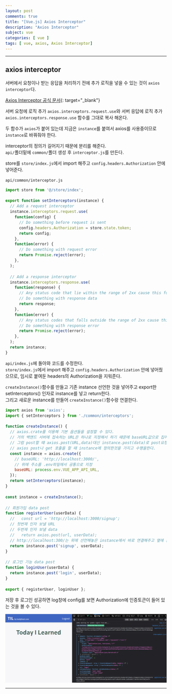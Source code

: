 ```yaml
---
layout: post
comments: true
title: "[Vue.js] Axios Interceptor"
description: "Axios Interceptor"
subject: vue
categories: [ vue ]
tags: [ vue, axios, Axios Interceptor]
---
```


<hr>

## axios interceptor

서버에서 요청이나 받는 응답을 처리하기 전에 추가 로직을 넣을 수 있는 것이 `axios interceptor`다.

[Axios Interceptor 공식 문서](https://github.com/axios/axios#interceptors){: target="_blank"}

서버 요청에 로직 추가 `axios.interceptors.request.use`와 서버 응답에 로직 추가 `axios.interceptors.response.use` 함수를 그대로 복사 해온다.

두 함수가 `axios`가 붙어 있는데 지금은 `instance`를 붙여서 axios를 사용중이므로 `instance`로 바꿔줘야 한다.

interceptor의 정의가 길어지기 때문에 분리를 해준다.  
`api/`폴더밑에 `common/`폴더 생성 후 `interceptor.js`를 만든다.

store를 `store/index.js`에서 import 해주고 `config.headers.Authorization` 안에 넣어준다.

`api/common/interceptor.js`
```javascript
import store from '@/store/index';

export function setInterceptors(instance) {
  // Add a request interceptor
  instance.interceptors.request.use(
    function(config) {
      // Do something before request is sent
      config.headers.Authorization = store.state.token;
      return config;
    },
    function(error) {
      // Do something with request error
      return Promise.reject(error);
    },
  );

  // Add a response interceptor
  instance.interceptors.response.use(
    function(response) {
      // Any status code that lie within the range of 2xx cause this function to trigger
      // Do something with response data
      return response;
    },
    function(error) {
      // Any status codes that falls outside the range of 2xx cause this function to trigger
      // Do something with response error
      return Promise.reject(error);
    },
  );
  return instance;
}
```

`api/index.js`에 돌아와 코드를 수정한다.  
`store/index.js`에서 import 해주고 `config.headers.Authorization` 안에 넣어줬으므로, 임시로 붙여둔 headers의 Authorization을 지워준다.

`createInstance()`함수를 만들고 기존 instance 선언한 것을 넣어주고 export한 setInterceptors() 인자로 instance를 넣고 return한다.  
그리고 새로운 instance를 만들어 `createInstance()`함수랑 연결한다.

```javascript
import axios from 'axios';
import { setInterceptors } from './common/interceptors';

function createInstance() {
  // axios.crate를 이용해 기본 옵션들을 설정할 수 있다.
  // 거의 백앤드 서버에 접속하는 URL은 하나로 지정해서 하기 떄문에 baseURL값으로 집어 넣는다.
  // 그럼 post할 떄 axios.post(URL,data)대신 instance.post(data)로 post요청을 할 수 있다.
  // axios post나 get 호출을 할 때 instance에 정의한것을 가지고 수행을한다.
  const instance = axios.create({
    // baseURL: 'http://localhost:3000/',
    // 위에 주소를 .env파일에서 공통으로 지정
    baseURL: process.env.VUE_APP_API_URL,
  });
  return setInterceptors(instance);
}

const instance = createInstance();

// 회원가입 data post
function registerUser(userData) {
  //   const url = 'http://localhost:3000/signup';
  // 첫번재 인자 보낼 URL
  // 두번재 인자 보낼 data
  //   return axios.post(url, userData);
  // http://localhost:300/는 위에 선언해놓은 instance에서 바로 연결해주고 옆에 붙여줄 signup만 URL에 인자로 넣어주면 된다.
  return instance.post('signup', userData);
}

// 로그인 기능 data post
function loginUser(userData) {
  return instance.post('login', userData);
}

export { registerUser, loginUser };

```

저장 후 로그인 성공하면 log창에 config를 보면 Authorization에 인증토큰이 들어 있는 것을 볼 수 있다.

![Authorization token 개발자 도구에서 확인](/assets/img/vue/vue-token5.png "Authorization token 개발자 도구에서 확인")

<hr>